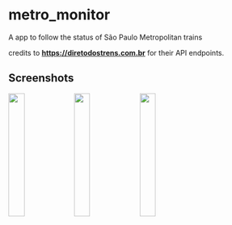 # metro_monitor

A app to follow the status of São Paulo Metropolitan trains


credits to **https://diretodostrens.com.br** for their API endpoints.

## Screenshots


<img src="https://imgur.com/c2X6g3X.png" style="width:25%;height:auto;">

<img src="https://imgur.com/HmpeOFj.png" style="width:25%;height:auto;">

<img src="https://imgur.com/diQh90M.png" style="width:25%;height:auto;">


